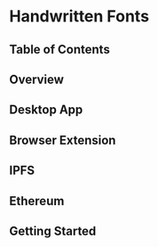 # Handwritten Fonts

## Table of Contents

## Overview

## Desktop App

## Browser Extension

## IPFS

## Ethereum

## Getting Started
